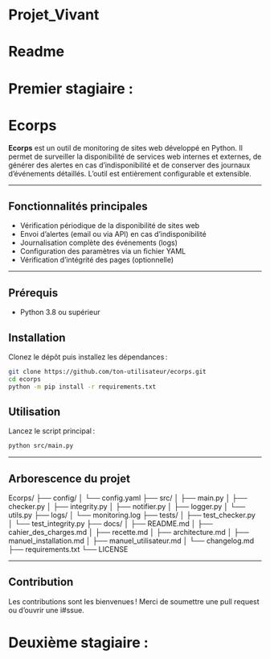 # Projet_Vivant

# Readme

# Premier stagiaire :

# Ecorps

**Ecorps** est un outil de monitoring de sites web développé en Python. Il permet de surveiller la disponibilité de services web internes et externes, de générer des alertes en cas d’indisponibilité et de conserver des journaux d’événements détaillés. L’outil est entièrement configurable et extensible.

---

## Fonctionnalités principales

- Vérification périodique de la disponibilité de sites web
- Envoi d’alertes (email ou via API) en cas d’indisponibilité
- Journalisation complète des événements (logs)
- Configuration des paramètres via un fichier YAML
- Vérification d’intégrité des pages (optionnelle)

---

## Prérequis

- Python 3.8 ou supérieur

## Installation

Clonez le dépôt puis installez les dépendances :

```bash
git clone https://github.com/ton-utilisateur/ecorps.git
cd ecorps
python -m pip install -r requirements.txt
```

## Utilisation

Lancez le script principal :

```bash
python src/main.py
```

---

## Arborescence du projet

Ecorps/
├── config/
│   └── config.yaml
├── src/
│   ├── main.py
│   ├── checker.py
│   ├── integrity.py
│   ├── notifier.py
│   ├── logger.py
│   └── utils.py
├── logs/
│   └── monitoring.log
├── tests/
│   ├── test_checker.py
│   └── test_integrity.py
├── docs/
│   ├── README.md
│   ├── cahier_des_charges.md
│   ├── recette.md
│   ├── architecture.md
│   ├── manuel_installation.md
│   ├── manuel_utilisateur.md
│   └── changelog.md
├── requirements.txt
└── LICENSE

---

## Contribution

Les contributions sont les bienvenues ! Merci de soumettre une pull request ou d’ouvrir une i#ssue.

# Deuxième stagiaire :  
